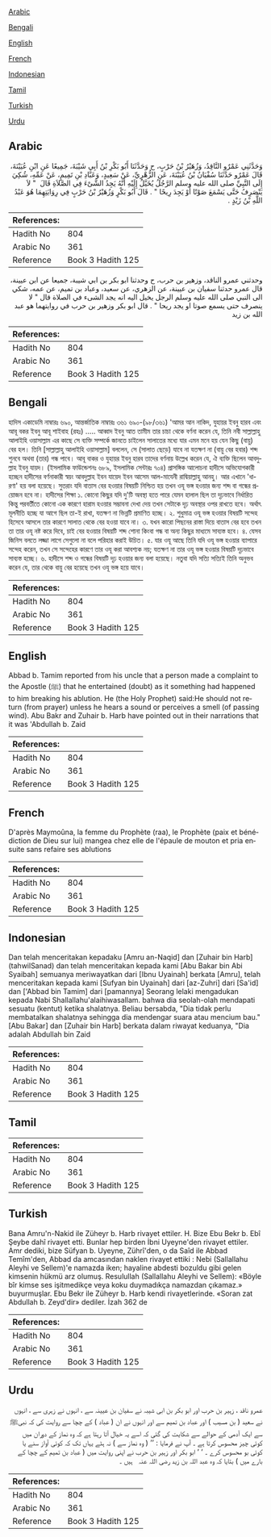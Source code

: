 [Arabic](#arabic)

[Bengali](#bengali)

[English](#english)

[French](#french)

[Indonesian](#indonesian)

[Tamil](#tamil)

[Turkish](#turkish)

[Urdu](#urdu)

## Arabic


<div dir="rtl" lang="ar" style={{fontSize:'larger',backgroundColor:'#f8f9fa',padding:20}}>
وَحَدَّثَنِي عَمْرٌو النَّاقِدُ، وَزُهَيْرُ بْنُ حَرْبٍ، ح وَحَدَّثَنَا أَبُو بَكْرِ بْنُ أَبِي شَيْبَةَ، جَمِيعًا عَنِ ابْنِ عُيَيْنَةَ، قَالَ عَمْرٌو حَدَّثَنَا سُفْيَانُ بْنُ عُيَيْنَةَ، عَنِ الزُّهْرِيِّ، عَنْ سَعِيدٍ، وَعَبَّادِ بْنِ تَمِيمٍ، عَنْ عَمِّهِ، شُكِيَ إِلَى النَّبِيِّ صلى الله عليه وسلم الرَّجُلُ يُخَيَّلُ إِلَيْهِ أَنَّهُ يَجِدُ الشَّىْءَ فِي الصَّلاَةِ قَالَ ‏ "‏ لاَ يَنْصَرِفُ حَتَّى يَسْمَعَ صَوْتًا أَوْ يَجِدَ رِيحًا ‏"‏ ‏.‏ قَالَ أَبُو بَكْرٍ وَزُهَيْرُ بْنُ حَرْبٍ فِي رِوَايَتِهِمَا هُوَ عَبْدُ اللَّهِ بْنُ زَيْدٍ ‏.‏
</div>
<div style={{backgroundColor:'#f8f9fa',padding:20, marginBottom: 10}}><table> <thead> <tr> <th>References:</th> <th></th> </tr> </thead> <tbody><tr><td>Hadith No</td><td>804</td></tr><tr><td>Arabic No</td><td>361</td></tr><tr><td>Reference</td><td>Book 3 Hadith 125</td></tr></tbody></table></div>


<div dir="rtl" lang="ar" style={{fontSize:'larger',backgroundColor:'#f8f9fa',padding:20}}>
وحدثني عمرو الناقد، وزهير بن حرب، ح وحدثنا ابو بكر بن ابي شيبة، جميعا عن ابن عيينة، قال عمرو حدثنا سفيان بن عيينة، عن الزهري، عن سعيد، وعباد بن تميم، عن عمه، شكي الى النبي صلى الله عليه وسلم الرجل يخيل اليه انه يجد الشىء في الصلاة قال " لا ينصرف حتى يسمع صوتا او يجد ريحا " . قال ابو بكر وزهير بن حرب في روايتهما هو عبد الله بن زيد
</div>
<div style={{backgroundColor:'#f8f9fa',padding:20, marginBottom: 10}}><table> <thead> <tr> <th>References:</th> <th></th> </tr> </thead> <tbody><tr><td>Hadith No</td><td>804</td></tr><tr><td>Arabic No</td><td>361</td></tr><tr><td>Reference</td><td>Book 3 Hadith 125</td></tr></tbody></table></div>

## Bengali


<div dir="ltr" lang="bn" style={{fontSize:'larger',backgroundColor:'#f8f9fa',padding:20}}>
হাদিস একাডেমি নাম্বারঃ ৬৯০, আন্তর্জাতিক নাম্বারঃ ৩৬১ ৬৯০-(৯৮/৩৬১) 'আমর আন নাকিদ, যুহায়র ইবনু হারব এবং আবূ বকর ইবনু আবূ শাইবাহ (রহঃ) ..... আব্বাদ ইবনু আত তামীম তার চাচা থেকে বর্ণনা করেন যে, তিনি নবী সাল্লাল্লাহু আলাইহি ওয়াসাল্লাম এর কাছে সে ব্যক্তি সম্পর্কে জানতে চাইলেন সালাতের মধ্যে যার এমন মনে হয় যেন কিছু (বায়ু) বের হল। তিনি [সাল্লাল্লাহু আলাইহি ওয়াসাল্লাম] বললেন, সে (সালাত ছেড়ে) যাবে না যতক্ষণ না (বায়ু বের হবার) শব্দ শুনবে অথবা (তার) গন্ধ পাবে। আবূ বাকর ও যুহায়র ইবনু হারব তাদের বর্ণনায় উল্লেখ করেন যে, ঐ ব্যক্তি ছিলেন আবদুল্লাহ ইবনু যায়দ। (ইসলামিক ফাউন্ডেশনঃ ৬৮৯, ইসলামিক সেন্টারঃ ৭০৪) প্রাসঙ্গিক আলোচনা হাদীসে অভিযোগকারী হচ্ছেন হাদীসের বর্ণনাকারী স্বয়ং আবদুল্লাহ ইবন যায়েদ ইবন আসেম আল-মাযেনী রাদ্বিয়াল্লাহু আনহু। আর এখানে 'ধারণা' হয় বলা হয়েছে। সুতরাং যদি বাতাস বের হওয়ার বিষয়টি নিশ্চিত হয় তখন ওযূ ভঙ্গ হওয়ার জন্য শব্দ বা গন্ধের প্রয়োজন হবে না। হাদীসের শিক্ষা ১. কোনো কিছুর যদি দু'টি অবস্থা হতে পারে যেমন হালাল ছিল তা দৃঢ়ভাবে নির্ধারিত কিন্তু পরবর্তীতে কোনো এক কারণে হারাম হওয়ার সম্ভাবনা দেখা দেয় তখন সেটাকে দৃঢ় অবস্থার ওপর রাখতে হবে। অর্থাৎ মূলনীতি হচ্ছে যা আগে ছিল তা-ই রাখা, যতক্ষণ না ভিন্নটি প্রমাণিত হচ্ছে। ২. শুধুমাত্র ওযূ ভঙ্গ হওয়ার বিষয়টি সন্দেহ হিসেবে আসলে তার কারণে সালাত থেকে বের হওয়া যাবে না। ৩. যখন কারো পিছনের রাস্তা দিয়ে বাতাস বের হবে তখন তা তার ওযূ নষ্ট করে দিবে, চাই বের হওয়ার বিষয়টি শব্দ শোনা কিংবা গন্ধ বা অন্য কিছুর মাধ্যমে সাব্যস্ত হবে। ৪. যেসব জিনিস বলতে লজ্জা লাগে সেগুলো না বলে পরিহার করাই উচিত। ৫. যার ওযূ আছে তিনি যদি ওযূ ভঙ্গ হওয়ার ব্যাপারে সন্দেহ করেন, তখন সে সন্দেহের কারণে তার ওযূ করা আবশ্যক নয়; যতক্ষণ না তার ওযূ ভঙ্গ হওয়ার বিষয়টি দৃঢ়ভাবে সাব্যস্ত হচ্ছে। ৬. হাদীসে শব্দ ও গন্ধের বিষয়টি দৃঢ় হওয়ার জন্য বলা হয়েছে। নতুবা যদি সত্যি সত্যিই তিনি অনুভব করেন যে, তার থেকে বায়ু বের হয়েছে তখন ওযূ ভঙ্গ হয়ে যাবে।
</div>
<div style={{backgroundColor:'#f8f9fa',padding:20, marginBottom: 10}}><table> <thead> <tr> <th>References:</th> <th></th> </tr> </thead> <tbody><tr><td>Hadith No</td><td>804</td></tr><tr><td>Arabic No</td><td>361</td></tr><tr><td>Reference</td><td>Book 3 Hadith 125</td></tr></tbody></table></div>

## English


<div dir="ltr" lang="en" style={{fontSize:'larger',backgroundColor:'#f8f9fa',padding:20}}>
Abbad b. Tamim reported from his uncle that a person made a complaint to the Apostle (ﷺ) that he entertained (doubt) as it something had happened to him breaking his ablution. He (the Holy Prophet) said:He should not return (from prayer) unless he hears a sound or perceives a smell (of passing wind). Abu Bakr and Zuhair b. Harb have pointed out in their narrations that it was 'Abdullah b. Zaid
</div>
<div style={{backgroundColor:'#f8f9fa',padding:20, marginBottom: 10}}><table> <thead> <tr> <th>References:</th> <th></th> </tr> </thead> <tbody><tr><td>Hadith No</td><td>804</td></tr><tr><td>Arabic No</td><td>361</td></tr><tr><td>Reference</td><td>Book 3 Hadith 125</td></tr></tbody></table></div>

## French


<div dir="ltr" lang="fr" style={{fontSize:'larger',backgroundColor:'#f8f9fa',padding:20}}>
D'après Maymoûna, la femme du Prophète (raa), le Prophète (paix et bénédiction de Dieu sur lui) mangea chez elle de l'épaule de mouton et pria ensuite sans refaire ses ablutions
</div>
<div style={{backgroundColor:'#f8f9fa',padding:20, marginBottom: 10}}><table> <thead> <tr> <th>References:</th> <th></th> </tr> </thead> <tbody><tr><td>Hadith No</td><td>804</td></tr><tr><td>Arabic No</td><td>361</td></tr><tr><td>Reference</td><td>Book 3 Hadith 125</td></tr></tbody></table></div>

## Indonesian


<div dir="ltr" lang="id" style={{fontSize:'larger',backgroundColor:'#f8f9fa',padding:20}}>
Dan telah menceritakan kepadaku [Amru an-Naqid] dan [Zuhair bin Harb] (tahwilSanad) dan telah menceritakan kepada kami [Abu Bakar bin Abi Syaibah] semuanya meriwayatkan dari [Ibnu Uyainah] berkata [Amru], telah menceritakan kepada kami [Sufyan bin Uyainah] dari [az-Zuhri] dari [Sa'id] dan ['Abbad bin Tamim] dari [pamannya] Seorang lelaki mengadukan kepada Nabi Shallallahu'alaihiwasallam. bahwa dia seolah-olah mendapati sesuatu (kentut) ketika shalatnya. Beliau bersabda, "Dia tidak perlu membatalkan shalatnya sehingga dia mendengar suara atau mencium bau." [Abu Bakar] dan [Zuhair bin Harb] berkata dalam riwayat keduanya, "Dia adalah Abdullah bin Zaid
</div>
<div style={{backgroundColor:'#f8f9fa',padding:20, marginBottom: 10}}><table> <thead> <tr> <th>References:</th> <th></th> </tr> </thead> <tbody><tr><td>Hadith No</td><td>804</td></tr><tr><td>Arabic No</td><td>361</td></tr><tr><td>Reference</td><td>Book 3 Hadith 125</td></tr></tbody></table></div>

## Tamil


<div dir="ltr" lang="ta" style={{fontSize:'larger',backgroundColor:'#f8f9fa',padding:20}}>

</div>
<div style={{backgroundColor:'#f8f9fa',padding:20, marginBottom: 10}}><table> <thead> <tr> <th>References:</th> <th></th> </tr> </thead> <tbody><tr><td>Hadith No</td><td>804</td></tr><tr><td>Arabic No</td><td>361</td></tr><tr><td>Reference</td><td>Book 3 Hadith 125</td></tr></tbody></table></div>

## Turkish


<div dir="ltr" lang="tr" style={{fontSize:'larger',backgroundColor:'#f8f9fa',padding:20}}>
Bana Amru'n-Nakid ile Züheyr b. Harb rivayet ettiler. H. Bize Ebu Bekr b. Ebî Şeybe dahî rivayet etti. Bunlar hep birden İbni Uyeyne'den rivayet ettiler. Amr dediki, bize Süfyan b. Uyeyne, Zührî'den, o da Saîd ile Abbad Temîm'den, Abbad da amcasından naklen rivayet ettiki : Nebi (Sallallahu Aleyhi ve Sellem)'e namazda iken; hayaline abdesti bozuldu gibi gelen kimsenin hükmü arz olumuş. Resulullah (Sallallahu Aleyhi ve Sellem): «Böyle bîr kimse ses işitmedikçe veya koku duymadıkça namazdan çıkamaz.» buyurmuşlar. Ebu Bekr ile Züheyr b. Harb kendi rivayetlerinde. «Soran zat Abdullah b. Zeyd'dir» dediler. İzah 362 de
</div>
<div style={{backgroundColor:'#f8f9fa',padding:20, marginBottom: 10}}><table> <thead> <tr> <th>References:</th> <th></th> </tr> </thead> <tbody><tr><td>Hadith No</td><td>804</td></tr><tr><td>Arabic No</td><td>361</td></tr><tr><td>Reference</td><td>Book 3 Hadith 125</td></tr></tbody></table></div>

## Urdu


<div dir="rtl" lang="ur" style={{fontSize:'larger',backgroundColor:'#f8f9fa',padding:20}}>
عمرو ناقد ، زہیر بن حرب اور ابو بکر بن ابی شیبہ نے سفیان بن عیینہ سے ، انہوں نے زہری سے ، انہوں نے سعید ( بن مسیب ) اور عباد بن تمیم سے اور انہوں نے ان ( عباد ) کے چچا سے روایت کی کہ نبیﷺ سے ایک آدمی کے حوالے سے شکایت کی گئی کہ اسے یہ خیال آتا رہتا ہے کہ وہ نماز کے دوران میں کوئی چیز محسوس کرتا ہے ۔ آپ نے فرمایا : ’’ ( وہ نماز سے ) نہ ہٹے یہاں تک کہ کوئی آواز سنے یا کوئی بو محسوس کرے ۔ ‘ ‘ ابو بکر اور زہیر بن حرب نے اپنی روایت میں ( عباد بن تمیم کے چچا کے بارے میں ) بتایا کہ وہ عبد اللہ بن زید ‌رضی ‌اللہ ‌عنہ ‌ ‌ ہیں ۔
</div>
<div style={{backgroundColor:'#f8f9fa',padding:20, marginBottom: 10}}><table> <thead> <tr> <th>References:</th> <th></th> </tr> </thead> <tbody><tr><td>Hadith No</td><td>804</td></tr><tr><td>Arabic No</td><td>361</td></tr><tr><td>Reference</td><td>Book 3 Hadith 125</td></tr></tbody></table></div>